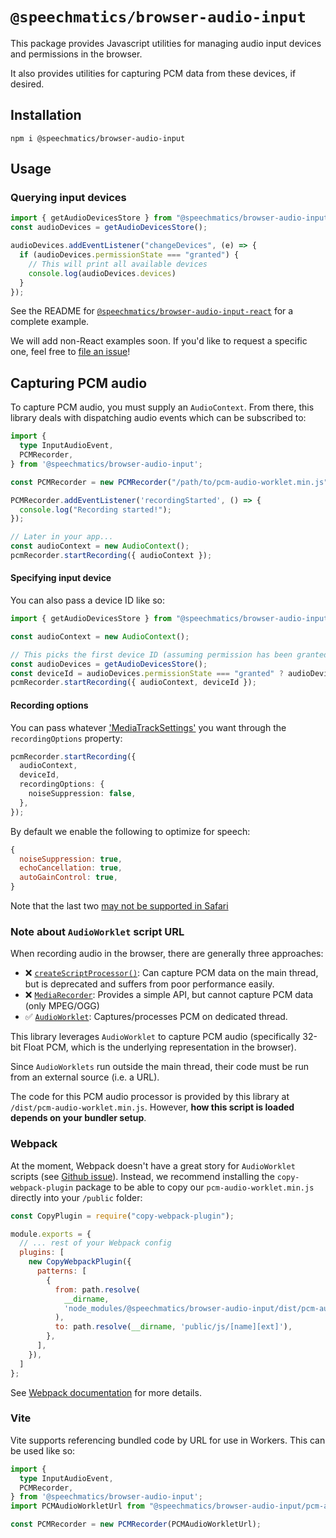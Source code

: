 # `@speechmatics/browser-audio-input`

This package provides Javascript utilities for managing audio input devices and permissions in the browser.

It also provides utilities for capturing PCM data from these devices, if desired.

## Installation

```
npm i @speechmatics/browser-audio-input
```

## Usage

### Querying input devices

```typescript
import { getAudioDevicesStore } from "@speechmatics/browser-audio-input";
const audioDevices = getAudioDevicesStore();

audioDevices.addEventListener("changeDevices", (e) => {
  if (audioDevices.permissionState === "granted") {
    // This will print all available devices
    console.log(audioDevices.devices)
  }
});
```


See the README for [`@speechmatics/browser-audio-input-react`](https://www.npmjs.com/package/@speechmatics/browser-audio-input-react) for a complete example.

We will add non-React examples soon. If you'd like to request a specific one, feel free to [file an issue](https://github.com/speechmatics/speechmatics-js-sdk/issues)!

## Capturing PCM audio

To capture PCM audio, you must supply an `AudioContext`. From there, this library deals with dispatching audio events which can be subscribed to:

```typescript
import {
  type InputAudioEvent,
  PCMRecorder,
} from '@speechmatics/browser-audio-input';

const PCMRecorder = new PCMRecorder("/path/to/pcm-audio-worklet.min.js"); // <- (see note below about this)

PCMRecorder.addEventListener('recordingStarted', () => {
  console.log("Recording started!");
});

// Later in your app...
const audioContext = new AudioContext();
pcmRecorder.startRecording({ audioContext });
```

#### Specifying input device

You can also pass a device ID like so:

```typescript
import { getAudioDevicesStore } from "@speechmatics/browser-audio-input";

const audioContext = new AudioContext();

// This picks the first device ID (assuming permission has been granted)
const audioDevices = getAudioDevicesStore();
const deviceId = audioDevices.permissionState === "granted" ? audioDevices.devices[0] : undefined;
pcmRecorder.startRecording({ audioContext, deviceId });
```

#### Recording options

You can pass whatever ['MediaTrackSettings'](https://developer.mozilla.org/en-US/docs/Web/API/MediaTrackSettings) you want through the `recordingOptions` property:

```typescript
pcmRecorder.startRecording({
  audioContext,
  deviceId,
  recordingOptions: {
    noiseSuppression: false,
  },
});
```

By default we enable the following to optimize for speech:

```javascript
{
  noiseSuppression: true,
  echoCancellation: true,
  autoGainControl: true,
}
```

Note that the last two [may not be supported in Safari](https://developer.mozilla.org/en-US/docs/Web/API/MediaTrackConstraints/autoGainControl#browser_compatibility)


### Note about `AudioWorklet` script URL

When recording audio in the browser, there are generally three approaches:

- ❌ [`createScriptProcessor()`](https://developer.mozilla.org/en-US/docs/Web/API/BaseAudioContext/createScriptProcessor): Can capture PCM data on the main thread, but is deprecated and suffers from poor performance easily.
- ❌ [`MediaRecorder`](https://developer.mozilla.org/en-US/docs/Web/API/MediaRecorder): Provides a simple API, but cannot capture PCM data (only MPEG/OGG)
- ✅ [`AudioWorklet`](https://developer.mozilla.org/en-US/docs/Web/API/AudioWorklet): Captures/processes PCM on dedicated thread.

This library leverages `AudioWorklet` to capture PCM audio (specifically 32-bit Float PCM, which is the underlying representation in the browser).

Since `AudioWorklets` run outside the main thread, their code must be run from an external source (i.e. a URL).

The code for this PCM audio processor is provided by this library at `/dist/pcm-audio-worklet.min.js`. However, **how this script is loaded depends on your bundler setup**.

### Webpack

At the moment, Webpack doesn't have a great story for `AudioWorklet` scripts (see [Github issue](https://github.com/webpack/webpack/issues/11543)). Instead, we recommend installing the `copy-webpack-plugin` package to be able to copy our `pcm-audio-worklet.min.js` directly into your `/public` folder:

```javascript
const CopyPlugin = require("copy-webpack-plugin");

module.exports = {
  // ... rest of your Webpack config
  plugins: [
    new CopyWebpackPlugin({
      patterns: [
        {
          from: path.resolve(
            __dirname,
            'node_modules/@speechmatics/browser-audio-input/dist/pcm-audio-worklet.min.js',
          ),
          to: path.resolve(__dirname, 'public/js/[name][ext]'),
        },
      ],
    }),
  ]
};

```

See [Webpack documentation](https://webpack.js.org/plugins/copy-webpack-plugin) for more details.

### Vite

Vite supports referencing bundled code by URL for use in Workers. This can be used like so:


```typescript
import {
  type InputAudioEvent,
  PCMRecorder,
} from '@speechmatics/browser-audio-input';
import PCMAudioWorkletUrl from "@speechmatics/browser-audio-input/pcm-audio-worklet.min.js?url";

const PCMRecorder = new PCMRecorder(PCMAudioWorkletUrl);
```
